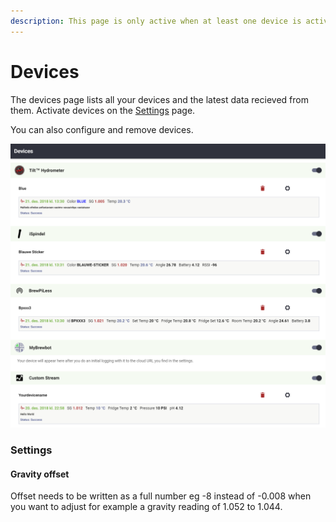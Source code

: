 ```yaml
---
description: This page is only active when at least one device is activated
---
```


# Devices

The devices page lists all your devices and the latest data recieved from them. Activate devices on the [Settings](settings.md) page.

You can also configure and remove devices.

![Total control over all your integrated devices](.gitbook/assets/image%20%2871%29.png)

### Settings

#### Gravity offset

Offset needs to be written as a full number eg -8 instead of -0.008 when you want to adjust for example a gravity reading of 1.052 to 1.044.

